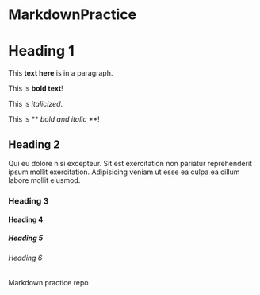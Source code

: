 # MarkdownPractice

# Heading 1
This **text here** is in a paragraph.

This is **bold text**!

This is *italicized*.

This is ** *bold and italic* **!

> 

## Heading 2
Qui eu dolore nisi excepteur. Sit est exercitation non pariatur reprehenderit ipsum mollit exercitation. Adipisicing veniam ut esse ea culpa ea cillum labore mollit eiusmod.

### Heading 3


#### Heading 4
##### Heading 5
###### Heading 6

Markdown practice repo
